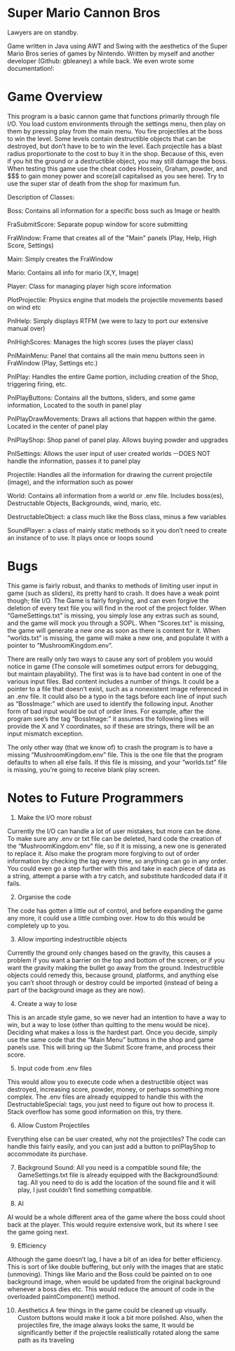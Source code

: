 Super Mario Cannon Bros
====================
Lawyers are on standby.

Game written in Java using AWT and Swing with the aesthetics of the Super Mario Bros series of games by Nintendo. Written by myself and another developer (Github: gbleaney) a while back.  We even wrote some documentation!: 

Game Overview
=============
This program is a basic cannon game that functions primarily through file I/O. You load custom 
environments through the settings menu, then play on them by pressing play from the main menu. You 
fire projectiles at the boss to win the level. Some levels contain destructible objects that can be 
destroyed, but don’t have to be to win the level. Each projectile has a blast radius proportionate to the 
cost to buy it in the shop. Because of this, even if you hit the ground or a destructible object, you may 
still damage the boss. When testing this game use the cheat codes Hossein, Graham, powder, and $$$ to
gain money power and score(all capitalised as you see here). Try to use the super star of death from the 
shop for maximum fun.

Description of Classes:

Boss: Contains all information for a specific boss such as Image or health

FraSubmitScore: Separate popup window for score submitting

FraWindow: Frame that creates all of the "Main" panels (Play, Help, High Score, Settings)

Main: Simply creates the FraWindow

Mario: Contains all info for mario (X,Y, Image)

Player: Class for managing player high score information

PlotProjectile: Physics engine that models the projectile movements based on wind etc

PnlHelp: Simply displays RTFM (we were to lazy to port our extensive manual over)

PnlHighScores: Manages the high scores (uses the player class)

PnlMainMenu: Panel that contains all the main menu buttons seen in FraWindow (Play, Settings etc.)

PnlPlay: Handles the entire Game portion, including creation of the Shop, triggering firing, etc.

PnlPlayButtons: Contains all the buttons, sliders, and some game information, Located to the south in 
panel play

PnlPlayDrawMovements: Draws all actions that happen within the game. Located in the center of panel 
play

PnlPlayShop: Shop panel of panel play. Allows buying powder and upgrades

PnlSettings: Allows the user input of user created worlds --DOES NOT handle the information, passes it to panel play

Projectile: Handles all the information for drawing the current projectile (image), and the information
such as power

World: Contains all information from a world or .env file. Includes boss(es), Destructable Objects, 
Backgrounds, wind, mario, etc.

DestructableObject: a class much like the Boss class, minus a few variables

SoundPlayer: a class of mainly static methods so it you don’t need to create an instance of to use. It 
plays once or loops sound

Bugs
====
This game is fairly robust, and thanks to methods of limiting user input in game (such as sliders), 
its pretty hard to crash. It does have a weak point though; file I/O. The Game is fairly forgiving, and can 
even forgive the deletion of every text file you will find in the root of the project folder. When 
“GameSettings.txt” is missing, you simply lose any extras such as sound, and the game will mock you 
through a SOPL. When “Scores.txt” is missing, the game will generate a new one as soon as there is 
content for it. When “worlds.txt” is missing, the game will make a new one, and populate it with a 
pointer to “MushroomKingdom.env”. 

There are really only two ways to cause any sort of problem you would notice in game (The 
console will sometimes output errors for debugging, but maintain playability). The first was is to have 
bad content in one of the various input files. Bad content includes a number of things. It could be a 
pointer to a file that doesn’t exist, such as a nonexistent image referenced in an .env file. It could also be
a typo in the tags before each line of input such as “BossImage:” which are used to identify the following
input. Another form of bad input would be out of order lines. For example, after the program see’s the 
tag “BossImage:” it assumes the following lines will provide the X and Y coordinates, so if these are 
strings, there will be an input mismatch exception.

The only other way (that we know of) to crash the program is to have a missing 
“MushroomKingdom.env” file. This is the one file that the program defaults to when all else fails. If this 
file is missing, and your “worlds.txt” file is missing, you’re going to receive blank play screen.

Notes to Future Programmers
===========================
1) Make the I/O more robust

Currently the I/O can handle a lot of user mistakes, but more can be done. To make sure any .env or txt 
file can be deleted, hard code the creation of the “MushroomKingdom.env” file, so if it is missing, a new 
one is generated to replace it. Also make the program more forgiving to out of order information by 
checking the tag every time, so anything can go in any order. You could even go a step further with this 
and take in each piece of data as a string, attempt a parse with a try catch, and substitute hardcoded 
data if it fails.

2) Organise the code

The code has gotten a little out of control, and before expanding the game any more, it could use a little 
combing over. How to do this would be completely up to you.

3) Allow importing indestructible objects

Currently the ground only changes based on the gravity, this causes a problem if you want a barrier on 
the top and bottom of the screen, or if you want the gravity making the bullet go away from the ground.
Indestructible objects could remedy this, because ground, platforms, and anything else you can’t shoot 
through or destroy could be imported (instead of being a part of the background image as they are 
now).

4) Create a way to lose

This is an arcade style game, so we never had an intention to have a way to win, but a way to lose (other
than quitting to the menu would be nice). Deciding what makes a loss is the hardest part. Once you 
decide, simply use the same code that the “Main Menu” buttons in the shop and game panels use. This 
will bring up the Submit Score frame, and process their score.

5) Input code from .env files

This would allow you to execute code when a destructible object was destroyed, increasing score, 
powder, money, or perhaps something more complex. The .env files are already equipped to handle this
with the DestructableSpecial: tags, you just need to figure out how to process it. Stack overflow has 
some good information on this, try there.

6) Allow Custom Projectiles

Everything else can be user created, why not the projectiles? The code can handle this fairly easily, and 
you can just add a button to pnlPlayShop to accommodate its purchase.

7) Background Sound:
All you need is a compatible sound file; the GameSettings.txt file is already equipped with the 
BackgroundSound: tag. All you need to do is add the location of the sound file and it will play, I just 
couldn’t find something compatible.

8) AI

AI would be a whole different area of the game where the boss could shoot back at the player. This 
would require extensive work, but its where I see the game going next.

9) Efficiency

Although the game doesn’t lag, I have a bit of an idea for better efficiency. This is sort of like double 
buffering, but only with the images that are static (unmoving). Things like Mario and the Boss could be 
painted on to one background image, when would be updated from the original background whenever a
boss dies etc. This would reduce the amount of code in the overloaded paintComponent() method.

10) Aesthetics
A few things in the game could be cleaned up visually. Custom buttons would make it look a bit more 
polished. Also, when the projectiles fire, the image always looks the same, It would be significantly 
better if the projectile realistically rotated along the same path as its traveling

